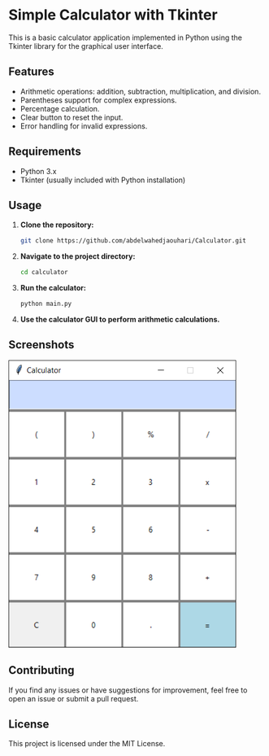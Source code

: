 # Simple Calculator with Tkinter

This is a basic calculator application implemented in Python using the Tkinter library for the graphical user interface.

## Features
- Arithmetic operations: addition, subtraction, multiplication, and division.
- Parentheses support for complex expressions.
- Percentage calculation.
- Clear button to reset the input.
- Error handling for invalid expressions.

## Requirements
- Python 3.x
- Tkinter (usually included with Python installation)

## Usage
1. **Clone the repository:**
    ```bash
    git clone https://github.com/abdelwahedjaouhari/Calculator.git
    ```
2. **Navigate to the project directory:**
    ```bash
    cd calculator
    ```
3. **Run the calculator:**
    ```bash
    python main.py
    ```
4. **Use the calculator GUI to perform arithmetic calculations.**

## Screenshots
![Calculator Screenshot](screenshots/calculator_screenshot.png)

## Contributing
If you find any issues or have suggestions for improvement, feel free to open an issue or submit a pull request.

## License
This project is licensed under the MIT License.
